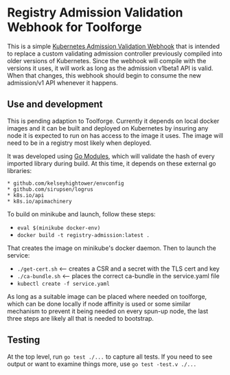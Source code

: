 # Registry Admission Validation Webhook for Toolforge

This is a simple [Kubernetes Admission Validation Webhook](https://kubernetes.io/docs/reference/access-authn-authz/extensible-admission-controllers/#what-are-admission-webhooks) that is intended to replace
a custom validating admission controller previously compiled into older versions of
Kubernetes.  Since the webhook will compile with the versions it uses, it will work
as long as the admission v1beta1 API is valid. When that changes, this webhook should
begin to consume the new admission/v1 API whenever it happens.

## Use and development

This is pending adaption to Toolforge.  Currently it depends on local docker images and it
can be built and deployed on Kubernetes by insuring any node it is expected to run on
has access to the image it uses.  The image will need to be in a registry most likely when deployed.

It was developed using [Go Modules](https://github.com/golang/go/wiki/Modules), which will
validate the hash of every imported library during build.  At this time, it depends on
these external go libraries:

	* github.com/kelseyhightower/envconfig
	* github.com/sirupsen/logrus
	* k8s.io/api
	* k8s.io/apimachinery

To build on minikube and launch, follow these steps:

* `eval $(minikube docker-env)`
* `docker build -t registry-admission:latest .`

That creates the image on minikube's docker daemon.  Then to launch the service:

* `./get-cert.sh`  <-- creates a CSR and a secret with the TLS cert and key
* `./ca-bundle.sh` <-- places the correct ca-bundle in the service.yaml file
* `kubectl create -f service.yaml`

As long as a suitable image can be placed where needed on toolforge, which can be done locally if
node affinity is used or some similar mechanism to prevent it being needed on every
spun-up node, the last three steps are likely all that is needed to bootstrap.

## Testing

At the top level, run `go test ./...` to capture all tests.  If you need to see output
or want to examine things more, use `go test -test.v ./...`

